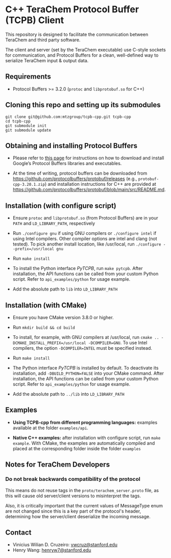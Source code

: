# C++ TeraChem Protocol Buffer (TCPB) Client #

This repository is designed to facilitate the communication between TeraChem and third party software.

The client and server (set by the TeraChem executable) use C-style sockets for communication, and Protocol Buffers for a clean, well-defined way to serialize TeraChem input & output data.

## Requirements

* Protocol Buffers >= 3.2.0 (`protoc` and `libprotobuf.so` for C++)

## Cloning this repo and setting up its submodules

```
git clone git@github.com:mtzgroup/tcpb-cpp.git tcpb-cpp
cd tcpb-cpp
git submodule init
git submodule update
```

## Obtaining and installing Protocol Buffers

* Please refer to [this page](https://developers.google.com/protocol-buffers) for instructions on how to download and install Google’s Protocol Buffers libraries and executables.

* At the time of writing, protocol buffers can be downloaded from <https://github.com/protocolbuffers/protobuf/releases> (e.g., `protobuf-cpp-3.20.1.zip`) and installation instructions for C++ are provided at <https://github.com/protocolbuffers/protobuf/blob/main/src/README.md>.

## Installation (with configure script)

* Ensure `protoc` and `libprotobuf.so` (from Protocol Buffers) are in your `PATH` and `LD_LIBRARY_PATH`, respectively

* Run `./configure gnu` if using GNU compilers or `./configure intel` if using Intel compilers. Other compiler options are intel and clang (not tested). To pick another install location, like /usr/local, run `./configure --prefix=/usr/local gnu`

* Run `make install`

* To install the Python interface *PyTCPB*, run `make pytcpb`. After installation, the API functions can be called from your custom Python script. Refer to `api_examples/python` for usage example.

* Add the absolute path to `lib` into `LD_LIBRARY_PATH`

## Installation (with CMake)

* Ensure you have CMake version 3.8.0 or higher.

* Run `mkdir build && cd build`

* To install, for example, with GNU compilers at /usr/local, run `cmake .. -DCMAKE_INSTALL_PREFIX=/usr/local -DCOMPILER=GNU`. To use Intel compilers, the option `-DCOMPILER=INTEL` must be specified instead.

* Run `make install`

* The Python interface *PyTCPB* is installed by default. To deactivate its installation, add `-DBUILD_PYTHON=FALSE` into your CMake command. After installation, the API functions can be called from your custom Python script. Refer to `api_examples/python` for usage example.

* Add the absolute path to `../lib` into `LD_LIBRARY_PATH`

## Examples

* **Using TCPB-cpp from different programming languages:** examples available at the folder `examples/api`.

* **Native C++ examples:** after installation with configure script, run `make example`. With CMake, the examples are automatically compiled and placed at the corresponding folder inside the folder `examples`

## Notes for TeraChem Developers

### Do not break backwards compatibility of the protocol

This means do not reuse tags in the `proto/terachem_server.proto` file,
as this will cause old server/client versions to misinterpret the tags.

Also, it is critically important that the current values of MessageType enum
are not changed since this is a key part of the protocol's header,
determining how the server/client deserialize the incoming message.

## Contact

* Vinicius Wilian D. Cruzeiro: <vwcruz@stanford.edu>
* Henry Wang: <henryw7@stanford.edu>
